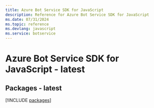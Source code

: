 ```yaml
---
title: Azure Bot Service SDK for JavaScript
description: Reference for Azure Bot Service SDK for JavaScript
ms.date: 07/31/2024
ms.topic: reference
ms.devlang: javascript
ms.service: botservice
---
```

# Azure Bot Service SDK for JavaScript - latest
## Packages - latest
[!INCLUDE [packages](bot-service-index.md)]